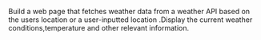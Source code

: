 Build a web page that fetches weather data from a weather API based on the users location or a user-inputted location .Display the current weather conditions,temperature and other relevant information.
